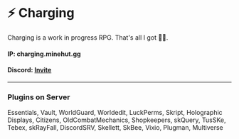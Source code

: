 # ⚡ Charging

Charging is a work in progress RPG. That's all I got 🤷‍♂️. 

#### IP: charging.minehut.gg


#### Discord: [Invite](https://discord.gg/B3DwtthCb3)

---

### Plugins on Server

Essentials, Vault, WorldGuard, Worldedit, LuckPerms, Skript, Holographic Displays, Citizens, OldCombatMechanics, Shopkeepers, skQuery, TusSKe, Tebex, skRayFall, DiscordSRV, Skellett, SkBee, Vixio, Plugman, Multiverse